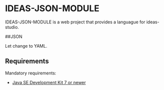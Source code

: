 # IDEAS-JSON-MODULE

IDEAS-JSON-MODULE is a web project that provides a languague for ideas-studio.

##JSON

Let change to YAML.

## Requirements

Mandatory requirements:
* [Java SE Development Kit 7 or newer](http://www.oracle.com/technetwork/es/java/javase/downloads/index.html)
